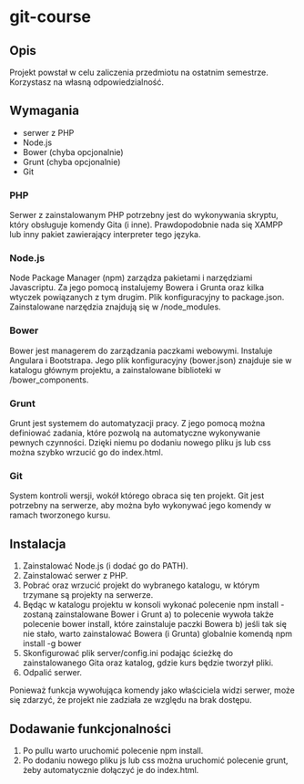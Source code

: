 # git-course

## Opis
Projekt powstał w celu zaliczenia przedmiotu na ostatnim semestrze. Korzystasz na własną odpowiedzialność.

## Wymagania
- serwer z PHP
- Node.js
- Bower (chyba opcjonalnie)
- Grunt (chyba opcjonalnie)
- Git

### PHP
Serwer z zainstalowanym PHP potrzebny jest do wykonywania skryptu, który obsługuje komendy Gita (i inne). Prawdopodobnie nada się XAMPP lub inny pakiet zawierający interpreter tego języka.

### Node.js
Node Package Manager (npm) zarządza pakietami i narzędziami Javascriptu. Za jego pomocą instalujemy Bowera i Grunta oraz kilka wtyczek powiązanych z tym drugim. Plik konfiguracyjny to package.json. Zainstalowane narzędzia znajdują się w /node_modules.

### Bower
Bower jest managerem do zarządzania paczkami webowymi. Instaluje Angulara i Bootstrapa. Jego plik konfiguracyjny (bower.json) znajduje sie w katalogu głównym projektu, a zainstalowane biblioteki w /bower_components.

### Grunt
Grunt jest systemem do automatyzacji pracy. Z jego pomocą można definiować zadania, które pozwolą na automatyczne wykonywanie pewnych czynności. Dzięki niemu po dodaniu nowego pliku js lub css można szybko wrzucić go do index.html.

### Git
System kontroli wersji, wokół którego obraca się ten projekt. Git jest potrzebny na serwerze, aby można było wykonywać jego komendy w ramach tworzonego kursu.

## Instalacja
1. Zainstalować Node.js (i dodać go do PATH).
2. Zainstalować serwer z PHP.
3. Pobrać oraz wrzucić projekt do wybranego katalogu, w którym trzymane są projekty na serwerze.
4. Będąc w katalogu projektu w konsoli wykonać polecenie npm install - zostaną zainstalowane Bower i Grunt
	a) to polecenie wywoła także polecenie bower install, które zainstaluje paczki Bowera
	b) jeśli tak się nie stało, warto zainstalować Bowera (i Grunta) globalnie komendą npm install -g bower
5. Skonfigurować plik server/config.ini podając ścieżkę do zainstalowanego Gita oraz katalog, gdzie kurs będzie tworzył pliki.
6. Odpalić serwer.

Ponieważ funkcja wywołująca komendy jako właściciela widzi serwer, może się zdarzyć, że projekt nie zadziała ze względu na brak dostępu.

## Dodawanie funkcjonalności

1. Po pullu warto uruchomić polecenie npm install.
2. Po dodaniu nowego pliku js lub css można uruchomić polecenie grunt, żeby automatycznie dołączyć je do index.html.

